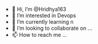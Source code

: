 - 👋 Hi, I’m @Hridhya163
- 👀 I’m interested in Devops 
- 🌱 I’m currently learning n
- 💞️ I’m looking to collaborate on ...
- 📫 How to reach me ...

<!---
Hridhya163/Hridhya163 is a ✨ special ✨ repository because its `README.md` (this file) appears on your GitHub profile.
You can click the Preview link to take a look at your changes.
--->
